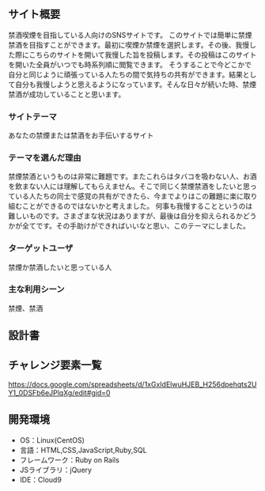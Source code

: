 # <SEIYAKU>

## サイト概要
禁酒喫煙を目指している人向けのSNSサイトです。
このサイトでは簡単に禁煙禁酒を目指すことができます。最初に喫煙か禁煙を選択します。その後、我慢した際にこちらのサイトを開いて我慢した旨を投稿します。その投稿はこのサイトを開いた全員がいつでも時系列順に閲覧できます。
そうすることで今どこかで自分と同じように頑張っている人たちの間で気持ちの共有ができます。結果として自分も我慢しようと思えるようになっています。そんな日々が続いた時、禁煙禁酒が成功していることと思います。


### サイトテーマ
あなたの禁煙または禁酒をお手伝いするサイト

### テーマを選んだ理由
禁煙禁酒というものは非常に難題です。またこれらはタバコを吸わない人、お酒を飲まない人には理解してもらえません。そこで同じく禁煙禁酒をしたいと思っている人たちの同士で感覚の共有ができたら、今までよりはこの難題に楽に取り組むことができるのではないかと考えました。
何事も我慢することというのは難しいものです。さまざまな状況はありますが、最後は自分を抑えられるかどうかが全てです。その手助けができればいいなと思い、このテーマにしました。

### ターゲットユーザ
禁煙か禁酒したいと思っている人

### 主な利用シーン
禁煙、禁酒

## 設計書


## チャレンジ要素一覧
<https://docs.google.com/spreadsheets/d/1xGxIdElwuHJEB_H256dpehqts2UY1_0DSFb6eJPlqXg/edit#gid=0>

## 開発環境
- OS：Linux(CentOS)
- 言語：HTML,CSS,JavaScript,Ruby,SQL
- フレームワーク：Ruby on Rails
- JSライブラリ：jQuery
- IDE：Cloud9